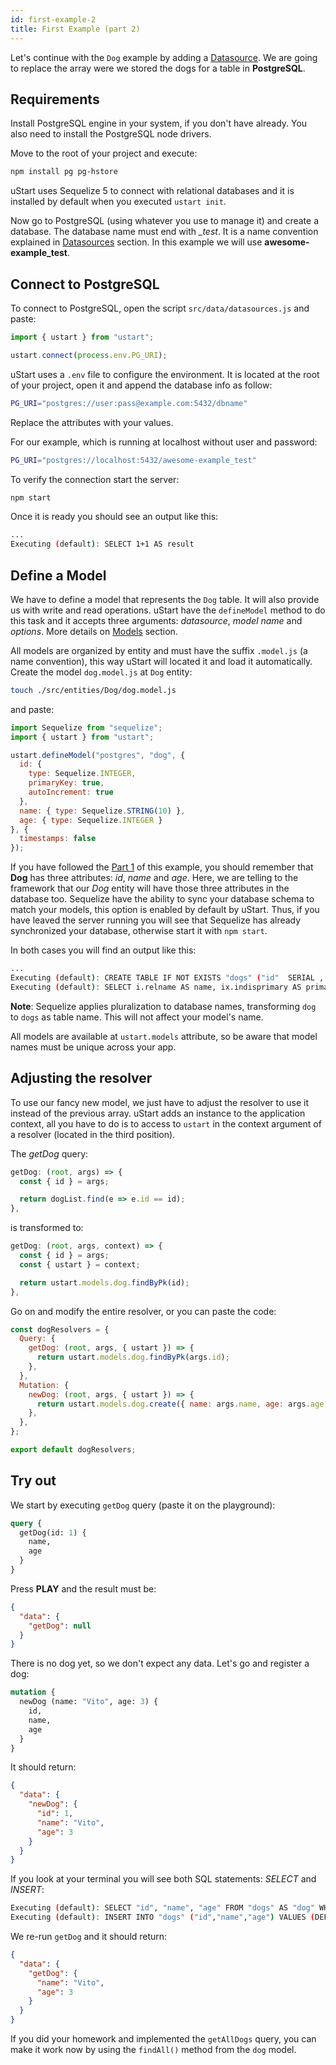 ```yaml
---
id: first-example-2
title: First Example (part 2)
---
```


Let's continue with the `Dog` example by adding a [Datasource](datasources.md). We are going to replace the array were we stored the dogs for a table in **PostgreSQL**.

## Requirements

Install PostgreSQL engine in your system, if you don't have already.
You also need to install the PostgreSQL node drivers.

Move to the root of your project and execute:

```bash
npm install pg pg-hstore
```

uStart uses Sequelize 5 to connect with relational databases and it is installed by default when you executed `ustart init`.

Now go to PostgreSQL (using whatever you use to manage it) and create a database. The database name must end with *\_test*. It is a name convention explained in [Datasources](datasources.md) section. In this example we will use **awesome-example_test**.

## Connect to PostgreSQL

To connect to PostgreSQL, open the script `src/data/datasources.js` and paste:

```js
import { ustart } from "ustart";

ustart.connect(process.env.PG_URI);
```

uStart uses a `.env` file to configure the environment. It is located at the root of your project, open it and append the database info as follow:

```bash
PG_URI="postgres://user:pass@example.com:5432/dbname"
```

Replace the attributes with your values.

For our example, which is running at localhost without user and password:
```bash
PG_URI="postgres://localhost:5432/awesome-example_test"
```

To verify the connection start the server:

```bash
npm start
```

Once it is ready you should see an output like this:

```bash
...
Executing (default): SELECT 1+1 AS result
```

## Define a Model

We have to define a model that represents the `Dog` table. It will also provide us with write and read operations. uStart have the `defineModel` method to do this task and it accepts three arguments: *datasource*, *model name* and *options*. More details on [Models](models.md) section.

All models are organized by entity and must have the suffix `.model.js` (a name convention), this way uStart will located it and load it automatically. Create the model `dog.model.js` at `Dog` entity:

```bash
touch ./src/entities/Dog/dog.model.js
```

and paste:

```js
import Sequelize from "sequelize";
import { ustart } from "ustart";

ustart.defineModel("postgres", "dog", {
  id: {
    type: Sequelize.INTEGER,
    primaryKey: true,
    autoIncrement: true
  },
  name: { type: Sequelize.STRING(10) },
  age: { type: Sequelize.INTEGER }
}, {
  timestamps: false
});
```

If you have followed the [Part 1](first-example-1) of this example, you should remember that **Dog** has three attributes: *id*, *name* and *age*. Here, we are telling to the framework that our *Dog* entity will have those three attributes in the database too. Sequelize have the ability to sync your database schema to match your models, this option is enabled by default by uStart. Thus, if you have leaved the server running you will see that Sequelize has already synchronized your database, otherwise start it with `npm start`.

In both cases you will find an output like this:

```bash
...
Executing (default): CREATE TABLE IF NOT EXISTS "dogs" ("id"  SERIAL , "name" VARCHAR(10), "age" INTEGER, PRIMARY KEY ("id"));
Executing (default): SELECT i.relname AS name, ix.indisprimary AS primary, ix.indisunique AS unique, ix.indkey AS indkey, array_agg(a.attnum) as column_indexes, array_agg(a.attname) AS column_names, pg_get_indexdef(ix.indexrelid) AS definition FROM pg_class t, pg_class i, pg_index ix, pg_attribute a WHERE t.oid = ix.indrelid AND i.oid = ix.indexrelid AND a.attrelid = t.oid AND t.relkind = 'r' and t.relname = 'dogs' GROUP BY i.relname, ix.indexrelid, ix.indisprimary, ix.indisunique, ix.indkey ORDER BY i.relname;
```

**Note**: Sequelize applies pluralization to database names, transforming `dog` to `dogs` as table name. This will not affect your model's name.

All models are available at `ustart.models` attribute, so be aware that model names must be unique across your app.

## Adjusting the resolver

To use our fancy new model, we just have to adjust the resolver to use it instead of the previous array. uStart adds an instance to the application context, all you have to do is to access to `ustart` in the context argument of a resolver (located in the third position).

The *getDog* query:

```js
getDog: (root, args) => {
  const { id } = args;

  return dogList.find(e => e.id == id);
},
```

is transformed to:

```js
getDog: (root, args, context) => {
  const { id } = args;
  const { ustart } = context;

  return ustart.models.dog.findByPk(id);
},
```

Go on and modify the entire resolver, or you can paste the code:

```js
const dogResolvers = {
  Query: {
    getDog: (root, args, { ustart }) => {
      return ustart.models.dog.findByPk(args.id);
    },
  },
  Mutation: {
    newDog: (root, args, { ustart }) => {
      return ustart.models.dog.create({ name: args.name, age: args.age });
    },
  },
};

export default dogResolvers;
```

## Try out

We start by executing `getDog` query (paste it on the playground):

```graphql
query {
  getDog(id: 1) {
    name,
    age
  }
}
```

Press **PLAY** and the result must be:
```json
{
  "data": {
    "getDog": null
  }
}
```

There is no dog yet, so we don't expect any data. Let's go and register a dog:

```graphql
mutation {
  newDog (name: "Vito", age: 3) {
    id,
    name,
    age
  }
}
```

It should return:
```json
{
  "data": {
    "newDog": {
      "id": 1,
      "name": "Vito",
      "age": 3
    }
  }
}
```

If you look at your terminal you will see both SQL statements: *SELECT* and *INSERT*:
```bash
Executing (default): SELECT "id", "name", "age" FROM "dogs" AS "dog" WHERE "dog"."id" = 1;
Executing (default): INSERT INTO "dogs" ("id","name","age") VALUES (DEFAULT,$1,$2) RETURNING *;
```

We re-run `getDog` and it should return:
```json
{
  "data": {
    "getDog": {
      "name": "Vito",
      "age": 3
    }
  }
}
```

If you did your homework and implemented the `getAllDogs` query, you can make it work now by using the `findAll()` method from the `dog` model.

